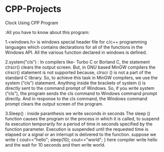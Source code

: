 # CPP-Projects
Clock Using CPP Program

:All you have to know about this program:

1.<windows.h> is windows special header file for c/c++  programming languages which contains declarations for all of the functions in the Windows API.
All the various function declared in windows is defined.

2.system("cls") : In compilers like- Turbo C or Borland C, the statement clrscr() clears the output screen. But, in GNU based MinGW compilers the clrscr() statement is not supported because, clrscr () is not a part of the standard C library. So, to achieve this task in MinGW compilers, we use the system (“cls") statement. Anything inside the brackets of system () is directly sent to the command prompt of Windows. So, if you write system (“cls"), the program sends the cls command to Windows command prompt directly. And in response to the cls command, the Windows command prompt clears the output screen of the program.

3.Sleep() : inside paranthesis we write seconds in seconds
 The sleep () function causes the program or the process in which it is called, to suspend its execution temporarily for a period of time in seconds specified by the function parameter. Execution is suspended until the requested time is elapsed or a signal or an interrupt is delivered to the function.
suppose we write
{ 
cout<<"hello";
sleep(10);
cout<<"world";
}
here compiler write hello and the wait for 10 seconds and then write world.
   
    
